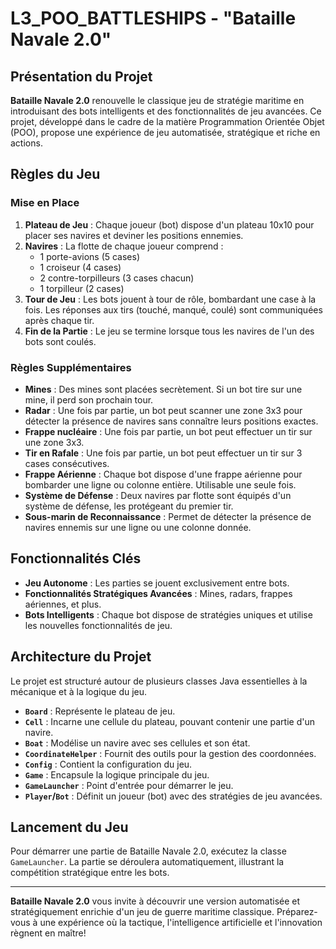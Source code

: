 # L3_POO_BATTLESHIPS - "Bataille Navale 2.0"

## Présentation du Projet

**Bataille Navale 2.0** renouvelle le classique jeu de stratégie maritime en introduisant des bots intelligents et des fonctionnalités de jeu avancées. Ce projet, développé dans le cadre de la matière Programmation Orientée Objet (POO), propose une expérience de jeu automatisée, stratégique et riche en actions.

## Règles du Jeu

### Mise en Place
1. **Plateau de Jeu** : Chaque joueur (bot) dispose d'un plateau 10x10 pour placer ses navires et deviner les positions ennemies.
2. **Navires** : La flotte de chaque joueur comprend :
   - 1 porte-avions (5 cases)
   - 1 croiseur (4 cases)
   - 2 contre-torpilleurs (3 cases chacun)
   - 1 torpilleur (2 cases)
3. **Tour de Jeu** : Les bots jouent à tour de rôle, bombardant une case à la fois. Les réponses aux tirs (touché, manqué, coulé) sont communiquées après chaque tir.
4. **Fin de la Partie** : Le jeu se termine lorsque tous les navires de l'un des bots sont coulés.

### Règles Supplémentaires
- **Mines** : Des mines sont placées secrètement. Si un bot tire sur une mine, il perd son prochain tour.
- **Radar** : Une fois par partie, un bot peut scanner une zone 3x3 pour détecter la présence de navires sans connaître leurs positions exactes.
- **Frappe nucléaire** : Une fois par partie, un bot peut effectuer un tir sur une zone 3x3. 
- **Tir en Rafale** : Une fois par partie, un bot peut effectuer un tir sur 3 cases consécutives.
- **Frappe Aérienne** : Chaque bot dispose d'une frappe aérienne pour bombarder une ligne ou colonne entière. Utilisable une seule fois.
- **Système de Défense** : Deux navires par flotte sont équipés d'un système de défense, les protégeant du premier tir.
- **Sous-marin de Reconnaissance** : Permet de détecter la présence de navires ennemis sur une ligne ou une colonne donnée.

## Fonctionnalités Clés

- **Jeu Autonome** : Les parties se jouent exclusivement entre bots.
- **Fonctionnalités Stratégiques Avancées** : Mines, radars, frappes aériennes, et plus.
- **Bots Intelligents** : Chaque bot dispose de stratégies uniques et utilise les nouvelles fonctionnalités de jeu.

## Architecture du Projet

Le projet est structuré autour de plusieurs classes Java essentielles à la mécanique et à la logique du jeu.

- **`Board`** : Représente le plateau de jeu.
- **`Cell`** : Incarne une cellule du plateau, pouvant contenir une partie d'un navire.
- **`Boat`** : Modélise un navire avec ses cellules et son état.
- **`CoordinateHelper`** : Fournit des outils pour la gestion des coordonnées.
- **`Config`** : Contient la configuration du jeu.
- **`Game`** : Encapsule la logique principale du jeu.
- **`GameLauncher`** : Point d'entrée pour démarrer le jeu.
- **`Player`/`Bot`** : Définit un joueur (bot) avec des stratégies de jeu avancées.

## Lancement du Jeu

Pour démarrer une partie de Bataille Navale 2.0, exécutez la classe `GameLauncher`. La partie se déroulera automatiquement, illustrant la compétition stratégique entre les bots.

---

**Bataille Navale 2.0** vous invite à découvrir une version automatisée et stratégiquement enrichie d'un jeu de guerre maritime classique. Préparez-vous à une expérience où la tactique, l'intelligence artificielle et l'innovation règnent en maître!
